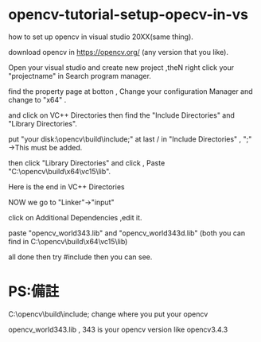 # opencv-tutorial-setup-opecv-in-vs

  how to set up opencv in visual studio 20XX(same thing).
    
  download opencv in https://opencv.org/ (any version that you like).
    
  Open your visual studio and create new project ,theN right click your "projectname" in Search program manager.
    
  find the property page at botton , Change your configuration Manager and change to "x64" .
    
  and click on VC++ Directories then find the "Include Directories"  and "Library Directories".
    
  put "your disk:\opencv\build\include;" at last / in "Include Directories" , ";" →This must be added.
    
  then click "Library Directories" and click <Edit> , Paste "C:\opencv\build\x64\vc15\lib".
  
Here is the end in  VC++ Directories

NOW we go to "Linker"→"input"

  click on Additional Dependencies ,edit it.
    
  paste "opencv_world343.lib" and "opencv_world343d.lib" (both you can find in C:\opencv\build\x64\vc15\lib)
    
  all done then try #include <cv2>then you can see. 
    
  
  # PS:備註
   
   C:\opencv\build\include; change where you put your opencv
   
   opencv_world343.lib , 343 is your opencv version like opencv3.4.3
   
   
   
   
